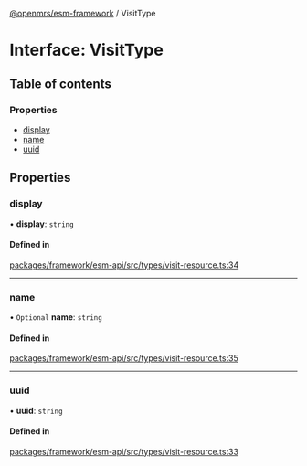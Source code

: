 [@openmrs/esm-framework](../API.md) / VisitType

# Interface: VisitType

## Table of contents

### Properties

- [display](visittype.md#display)
- [name](visittype.md#name)
- [uuid](visittype.md#uuid)

## Properties

### display

• **display**: `string`

#### Defined in

[packages/framework/esm-api/src/types/visit-resource.ts:34](https://github.com/openmrs/openmrs-esm-core/blob/master/packages/framework/esm-api/src/types/visit-resource.ts#L34)

___

### name

• `Optional` **name**: `string`

#### Defined in

[packages/framework/esm-api/src/types/visit-resource.ts:35](https://github.com/openmrs/openmrs-esm-core/blob/master/packages/framework/esm-api/src/types/visit-resource.ts#L35)

___

### uuid

• **uuid**: `string`

#### Defined in

[packages/framework/esm-api/src/types/visit-resource.ts:33](https://github.com/openmrs/openmrs-esm-core/blob/master/packages/framework/esm-api/src/types/visit-resource.ts#L33)
